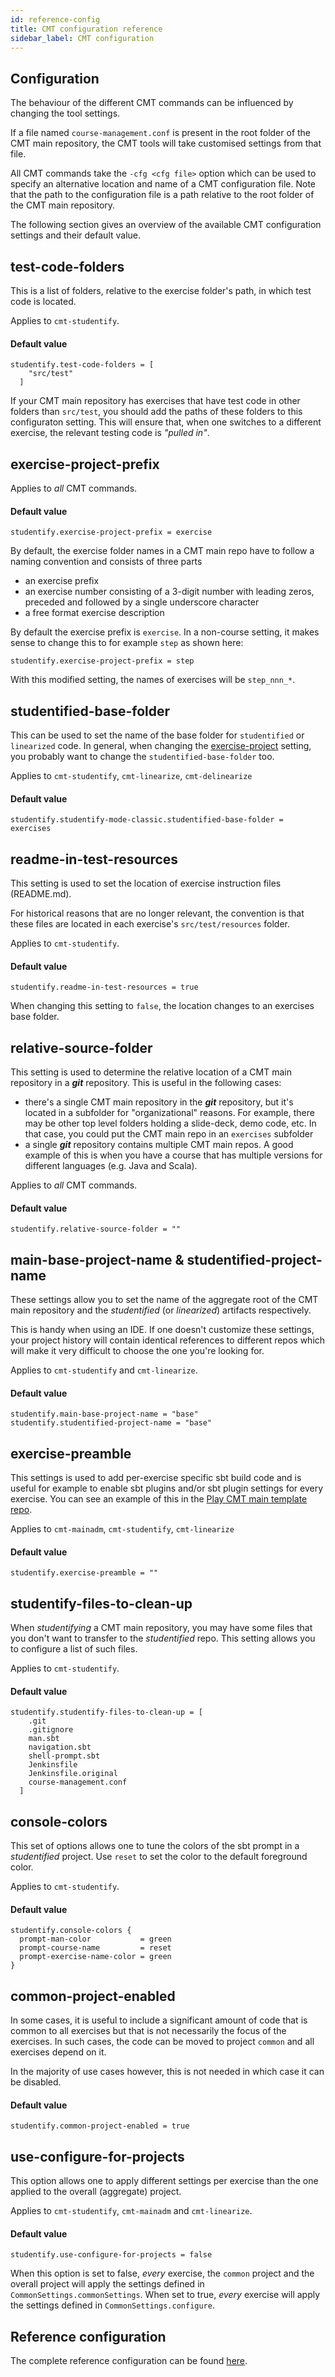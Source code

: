 ```yaml
---
id: reference-config
title: CMT configuration reference
sidebar_label: CMT configuration
---
```


## Configuration

The behaviour of the different CMT commands can be influenced by changing
the tool settings.

If a file named `course-management.conf`  is present in the root folder of
the CMT main repository, the CMT tools will take customised settings from
that file.

All CMT commands take the `-cfg <cfg file>` option which can be used
to specify an alternative location and name of a CMT configuration file.
Note that the path to the configuration file is a path relative to the root
folder of the CMT main repository.

The following section gives an overview of the available CMT configuration
settings and their default value.

## test-code-folders

This is a list of folders, relative to the exercise folder's path, in which
test code is located.

Applies to `cmt-studentify`.

#### Default value

```
studentify.test-code-folders = [
    "src/test"
  ]
```

If your CMT main repository has exercises that have test code in other folders
than `src/test`, you should add the paths of these folders to this configuraton
setting. This will ensure that, when one switches to a different exercise, the
relevant testing code is _"pulled in"_.

## exercise-project-prefix

Applies to _all_ CMT commands.

#### Default value

```
studentify.exercise-project-prefix = exercise
```

By default, the exercise folder names in a CMT main repo have to follow a naming
convention and consists of three parts

- an exercise prefix
- an exercise number consisting of a 3-digit number with leading zeros,
  preceded and followed by a single underscore character
- a free format exercise description

By default the exercise prefix is `exercise`. In a non-course setting, it makes
sense to change this to for example `step` as shown here:

```
studentify.exercise-project-prefix = step
```

With this modified setting, the names of exercises will be `step_nnn_*`.

## studentified-base-folder

This can be used to set the name of the base folder for `studentified` or
`linearized` code. In general, when changing the [exercise-project](reference-config.md#exercise-project-prefix)
setting, you probably want to change the `studentified-base-folder` too.

Applies to `cmt-studentify`, `cmt-linearize`, `cmt-delinearize` 

#### Default value

```
studentify.studentify-mode-classic.studentified-base-folder = exercises
```

## readme-in-test-resources

This setting is used to set the location of exercise instruction files
(README.md).

For historical reasons that are no longer relevant, the convention is
that these files are located in each exercise's `src/test/resources` folder.

Applies to `cmt-studentify`.

#### Default value

```
studentify.readme-in-test-resources = true
```

When changing this setting to `false`, the location changes to an
exercises base folder.

## relative-source-folder

This setting is used to determine the relative location of a CMT main
repository in a **_git_** repository. This is useful in the following cases:

- there's a single CMT main repository in the **_git_** repository, but it's
  located in a subfolder for "organizational" reasons. For example, there
  may be other top level folders holding a slide-deck, demo code, etc.
  In that case, you could put the CMT main repo in an `exercises` subfolder
- a single **_git_** repository contains multiple CMT main repos. A good
  example of this is when you have a course that has multiple versions
  for different languages (e.g. Java and Scala).

Applies to _all_ CMT commands.

#### Default value

```
studentify.relative-source-folder = ""
```

## main-base-project-name & studentified-project-name

These settings allow you to set the name of the aggregate root of the CMT
main repository and the _studentified_ (or _linearized_) artifacts
respectively.

This is handy when using an IDE. If one doesn't customize these settings,
your project history will contain identical references to different repos
which will make it very difficult to choose the one you're looking for.

Applies to `cmt-studentify` and `cmt-linearize`.

#### Default value

```
studentify.main-base-project-name = "base"
studentify.studentified-project-name = "base"
```

## exercise-preamble

This settings is used to add per-exercise specific sbt build code and
is useful for example to enable sbt plugins and/or sbt plugin settings
for every exercise. You can see an example of this in the [Play CMT main
template repo](https://github.com/eloots/course-management-tools/blob/3a8ca61fff34fe5f1a7daed81f96c9b95c167f0c/course-templates/play-cmt-template-no-common/course-management.conf#L19).

Applies to `cmt-mainadm`, `cmt-studentify`, `cmt-linearize`

#### Default value

```
studentify.exercise-preamble = ""
```

## studentify-files-to-clean-up

When _studentifying_ a CMT main repository, you may have some files that you
don't want to transfer to the _studentified_ repo. This setting allows you to
configure a list of such files.

Applies to `cmt-studentify`.

#### Default value

```
studentify.studentify-files-to-clean-up = [
    .git
    .gitignore
    man.sbt
    navigation.sbt
    shell-prompt.sbt
    Jenkinsfile
    Jenkinsfile.original
    course-management.conf
  ]
``` 

## console-colors

This set of options allows one to tune the colors of the sbt prompt in
a _studentified_ project. Use `reset` to set the color to the default
foreground color.

Applies to `cmt-studentify`.

#### Default value 

```
studentify.console-colors {
  prompt-man-color           = green
  prompt-course-name         = reset
  prompt-exercise-name-color = green
}
```

## common-project-enabled

In some cases, it is useful to include a significant amount of code that
is common to all exercises but that is not necessarily the focus of the
exercises. In such cases, the code can be moved to project `common` and
all exercises depend on it.

In the majority of use cases however, this is not needed in which case it
can be disabled.

#### Default value

```
studentify.common-project-enabled = true
```

## use-configure-for-projects

This option allows one to apply different settings per exercise than the one
applied to the overall (aggregate) project.

Applies to `cmt-studentify`, `cmt-mainadm` and `cmt-linearize`.

#### Default value

```
studentify.use-configure-for-projects = false
```

When this option is set to false, _every_ exercise, the `common` project and
the overall project will apply the settings defined in
`CommonSettings.commonSettings`. When set to true, _every_ exercise will
apply the settings defined in `CommonSettings.configure`. 

## Reference configuration

The complete reference configuration can be found [here](https://github.com/eloots/course-management-tools/blob/main/core/src/main/resources/reference.conf).